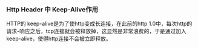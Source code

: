 ### Http Header 中 Keep-Alive作用
HTTP的 keep-alive是为了使http变成长连接，在此前的http 1.0中，每次http的请求-响应之后，tcp连接就会被释放掉，这显然是非常浪费的，于是通过加入keep-alive，使得http连接不会被立即释放。
